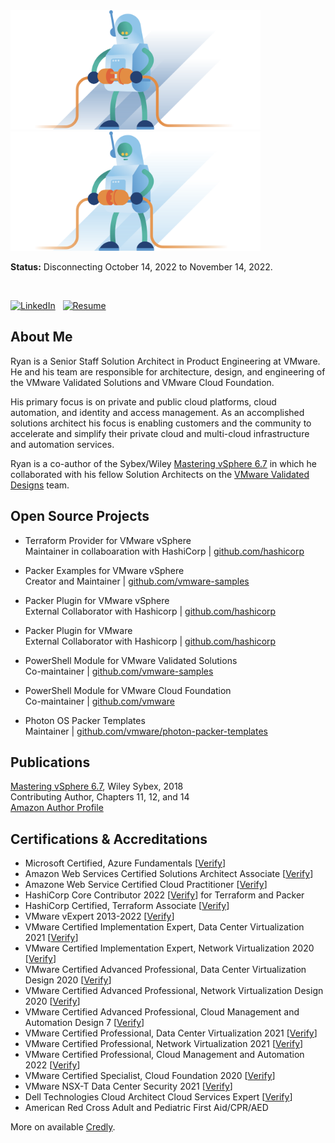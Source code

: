 <img src="./svg/unplugged_dark.svg#gh-dark-mode-only" width="400">
<img src="./svg/unplugged_light.svg#gh-light-mode-only" width="400">

**Status:** Disconnecting October 14, 2022 to November 14, 2022.

<br/>

[![LinkedIn](https://img.shields.io/badge/Connect-with%20me-blue?style=for-the-badge&logo=linkedin&logoColor=white)][linkedin]&nbsp;&nbsp;
[![Resume](https://img.shields.io/badge/Resume-Read-blue?style=for-the-badge&logo=readthedocs&logoColor=white)][resume]

## About Me

Ryan is a Senior Staff Solution Architect in Product Engineering at VMware. He and his team are responsible for architecture, design, and engineering of the VMware Validated Solutions and VMware Cloud Foundation.

His primary focus is on private and public cloud platforms, cloud automation, and identity and access management. As an accomplished solutions architect his focus is enabling customers and the community to accelerate and simplify their private cloud and multi-cloud infrastructure and automation services.

Ryan is a co-author of the Sybex/Wiley [Mastering vSphere 6.7][amazon] in which he collaborated with his fellow Solution Architects on the [VMware Validated Designs](http://vmware.com/go/vvd-docs) team.

## Open Source Projects

- Terraform Provider for VMware vSphere<br/>
Maintainer in collaboaration with HashiCorp | [github.com/hashicorp](https://github.com/hashicorp/terraform-provider-vsphere)<br/>

- Packer Examples for VMware vSphere<br/>
Creator and Maintainer | [github.com/vmware-samples](https://github.com/vmware-samples/packer-examples-for-vsphere)<br/>

- Packer Plugin for VMware vSphere<br/>
External Collaborator with Hashicorp | [github.com/hashicorp](https://github.com/hashicorp/packer-plugin-vsphere)<br/>

- Packer Plugin for VMware<br/>
External Collaborator with Hashicorp | [github.com/hashicorp](https://github.com/hashicorp/packer-plugin-vmware)<br/>

- PowerShell Module for VMware Validated Solutions<br/>
Co-maintainer | [github.com/vmware-samples](https://github.com/vmware-samples/power-validated-solutions-for-cloud-foundation)<br/>

- PowerShell Module for VMware Cloud Foundation<br/>
Co-maintainer | [github.com/vmware](https://github.com/vmware/powershell-module-for-vmware-cloud-foundation)<br/>

- Photon OS Packer Templates<br/>
Maintainer | [github.com/vmware/photon-packer-templates](https://github.com/vmware)<br/>

## Publications

[Mastering vSphere 6.7](https://www.amazon.com/Mastering-VMware-vSphere-Nick-Marshall/dp/1119512948), Wiley Sybex, 2018<br/>
Contributing Author, Chapters 11, 12, and 14<br/>
[Amazon Author Profile](http://amazon.com/Ryan-Johnson/e/B07D7G52CG/)

## Certifications &amp; Accreditations

- Microsoft Certified, Azure Fundamentals [[Verify](https://www.credly.com/badges/62b31a5a-b37e-4890-960a-8bc91d813891)]
- Amazon Web Services Certified Solutions Architect Associate [[Verify](https://www.credly.com/badges/b8dfa8e3-5b6a-4adb-9bf8-f91100889817)]
- Amazone Web Service Certified Cloud Practitioner [[Verify](https://www.credly.com/badges/5f6a01e2-b53c-4361-aa50-b945a7988af8)]
- HashiCorp Core Contributor 2022 [[Verify](https://www.credly.com/badges/882f5f6d-7b30-47e4-b119-6d6b11b05eaf)] for Terraform and Packer
- HashiCorp Certified, Terraform Associate [[Verify](https://www.credly.com/badges/067c40da-a823-47e0-9b90-ae78c7ceca21)]
- VMware vExpert 2013-2022 [[Verify](https://vexpert.vmware.com/directory/1250)]
- VMware Certified Implementation Expert, Data Center Virtualization 2021 [[Verify](https://www.credly.com/badges/f3d8c3ba-aee6-459b-b5ef-b48f30210a73)]
- VMware Certified Implementation Expert, Network Virtualization 2020 [[Verify](https://www.credly.com/badges/e07a82fb-3ec3-4387-8c6d-67e5338d28da)]
- VMware Certified Advanced Professional, Data Center Virtualization Design 2020 [[Verify](https://www.credly.com/badges/9a5f33df-13ba-46f0-9255-ad169385849c)]
- VMware Certified Advanced Professional, Network Virtualization Design 2020 [[Verify](https://www.credly.com/badges/869f9365-2e79-4377-b0e1-8ad9df7725ee)]
- VMware Certified Advanced Professional, Cloud Management and Automation Design 7 [[Verify](https://www.credly.com/badges/13e53a78-7c0d-42eb-ac26-be9ad9c24dc6)]
- VMware Certified Professional, Data Center Virtualization 2021 [[Verify](https://www.credly.com/badges/7cb400df-0c05-4912-846d-1e864639ea50)]
- VMware Certified Professional, Network Virtualization 2021 [[Verify](https://www.credly.com/badges/c2c164d4-8a2a-4d36-9736-109ae9c68068)]
- VMware Certified Professional, Cloud Management and Automation 2022 [[Verify](https://www.credly.com/badges/02f122b9-82dd-4f33-9ec1-0d187bc7fdaa)]
- VMware Certified Specialist, Cloud Foundation 2020 [[Verify](https://www.credly.com/badges/4709a76c-0aa9-417b-bf4d-1b39db0d690d)]
- VMware NSX-T Data Center Security 2021 [[Verify](https://www.credly.com/badges/0f84bab9-0e11-43e9-910f-50863d2fd90a)]
- Dell Technologies Cloud Architect Cloud Services Expert [[Verify](https://www.credly.com/badges/edf8d717-a354-45d3-9ce7-9afe1cc25114)]
- American Red Cross Adult and Pediatric First Aid/CPR/AED

More on available [Credly][credly].

[me]: https://tenthirtyam.org
[linkedin]: https://linkedin.com/in/tenthirtyam
[github]: https://github.com/tenthirtyam
[twitter]: https://twitter.com/tenthirtyam
[credly]: https://www.credly.com/users/tenthirtyam/badges
[resume]: https://tenthirtyam.org/docs/johnson-ryan-resume-cv.pdf
[amazon]: https://www.amazon.com/Mastering-VMware-vSphere-Nick-Marshall/dp/1119512948

